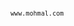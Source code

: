 <!DOCTYPE html>
<html lang="en">
<head>
<meta charset="UTF-8">
<meta name="viewport" content="width=device-width, initial-scale=1.0">
</head>
<body>
<pre><code
<pre><code class="language-bash">www.mohmal.com</code></pre>
</body>
</html>

